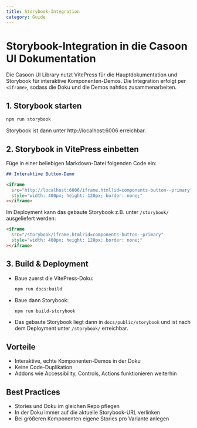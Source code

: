 ```yaml
---
title: Storybook-Integration
category: Guide
---
```


# Storybook-Integration in die Casoon UI Dokumentation

Die Casoon UI Library nutzt VitePress für die Hauptdokumentation und Storybook für interaktive Komponenten-Demos. Die Integration erfolgt per `<iframe>`, sodass die Doku und die Demos nahtlos zusammenarbeiten.

## 1. Storybook starten

```bash
npm run storybook
```

Storybook ist dann unter http://localhost:6006 erreichbar.

## 2. Storybook in VitePress einbetten

Füge in einer beliebigen Markdown-Datei folgenden Code ein:

```markdown
## Interaktive Button-Demo

<iframe
  src="http://localhost:6006/iframe.html?id=components-button--primary"
  style="width: 400px; height: 120px; border: none;"
></iframe>
```

Im Deployment kann das gebaute Storybook z.B. unter `/storybook/` ausgeliefert werden:

```markdown
<iframe
  src="/storybook/iframe.html?id=components-button--primary"
  style="width: 400px; height: 120px; border: none;"
></iframe>
```

## 3. Build & Deployment

- Baue zuerst die VitePress-Doku:
  ```bash
  npm run docs:build
  ```
- Baue dann Storybook:
  ```bash
  npm run build-storybook
  ```
- Das gebaute Storybook liegt dann in `docs/public/storybook` und ist nach dem Deployment unter `/storybook/` erreichbar.

## Vorteile
- Interaktive, echte Komponenten-Demos in der Doku
- Keine Code-Duplikation
- Addons wie Accessibility, Controls, Actions funktionieren weiterhin

## Best Practices
- Stories und Doku im gleichen Repo pflegen
- In der Doku immer auf die aktuelle Storybook-URL verlinken
- Bei größeren Komponenten eigene Stories pro Variante anlegen 